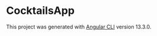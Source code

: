 # CocktailsApp
This project was generated with [Angular CLI](https://github.com/angular/angular-cli) version 13.3.0.
